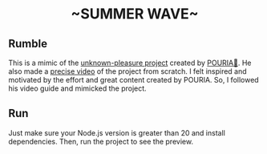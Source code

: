 <h1 align="center">~SUMMER WAVE~</h1>

## Rumble

This is a mimic of the [unknown-pleasure project](https://github.com/poeti8/unknown-pleasures) created by [POURIA🦋](https://pouria.dev/). He also made a [precise video](https://www.youtube.com/watch?v=7eDGJ5okDGw) of the project from scratch. I felt inspired and motivated by the effort and great content created by POURIA. So, I followed his video guide and mimicked the project.

## Run

Just make sure your Node.js version is greater than 20 and install dependencies. Then, run the project to see the preview.
